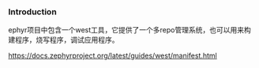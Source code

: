 ### Introduction
ephyr项目中包含一个west工具，它提供了一个多repo管理系统，也可以用来构建程序，烧写程序，调试应用程序。

https://docs.zephyrproject.org/latest/guides/west/manifest.html
